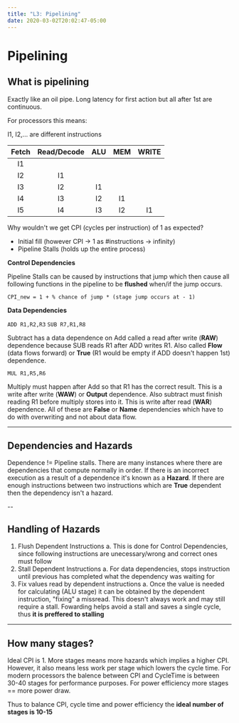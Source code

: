 ```yaml
---
title: "L3: Pipelining"
date: 2020-03-02T20:02:47-05:00
---
```


# Pipelining

## What is pipelining

Exactly like an oil pipe. Long latency for first action but all after 1st are continuous.

For processors this means:

I1, I2,... are different instructions

| Fetch | Read/Decode | ALU | MEM | WRITE |
|:-----:|:-----------:|:---:|:---:|:-----:|
| I1    |             |     |     |       |
| I2    | I1          |     |     |       |
| I3    | I2          | I1  |     |       |
| I4    | I3          | I2  | I1  |       |
| I5    | I4          | I3  | I2  | I1    |

Why wouldn't we get CPI (cycles per instruction) of 1 as expected?
- Initial fill (however CPI -> 1 as #instructions -> infinity)
- Pipeline Stalls (holds up the entire process)

**Control Dependencies**

Pipeline Stalls can be caused by instructions that jump which then cause all following functions in the pipeline to be **flushed** when/if the jump occurs.

`CPI_new = 1 + % chance of jump * (stage jump occurs at - 1)`

**Data Dependencies** 

`ADD R1,R2,R3`
`SUB R7,R1,R8`

Subtract has a data dependence on Add called a read after write (**RAW**) dependence because SUB reads R1 after ADD writes R1. Also called **Flow** (data flows forward) or **True** (R1 would be empty if ADD doesn't happen 1st) dependence.

`MUL R1,R5,R6`

Multiply must happen after Add so that R1 has the correct result. This is a write after write (**WAW**) or **Output** dependence. Also subtract must finish reading R1 before multiply stores into it. This is write after read (**WAR**) dependence. All of these are **False** or **Name** dependencies which have to do with overwriting and not about data flow.

---

## Dependencies and Hazards

Dependence != Pipeline stalls. There are many instances where there are dependencies that compute normally in order. If there is an incorrect execution as a result of a dependence it's known as a **Hazard**. If there are enough instructions between two instructions which are **True** dependent then the dependency isn't a hazard.

--

## Handling of Hazards

1. Flush Dependent Instructions
  a. This is done for Control Dependencies, since following instructions are unecessary/wrong and correct ones must follow
2. Stall Dependent Instructions
  a. For data dependencies, stops instruction until previous has completed what the dependency was waiting for
3. Fix values read by dependent instructions
  a. Once the value is needed for calculating (ALU stage) it can be obtained by the dependent instruction, "fixing" a missread. This doesn't always work and may still require a stall. Fowarding helps avoid a stall and saves a single cycle, thus **it is preffered to stalling**
  
---

## How many stages?

Ideal CPI is 1. More stages means more hazards which implies a higher CPI. However, it also means less work per stage which lowers the cycle time. For modern processors the balence between CPI and CycleTime is between 30-40 stages for performance purposes. For power efficiency more stages == more power draw.

Thus to balance CPI, cycle time and power efficiency the **ideal number of stages is 10-15** 
